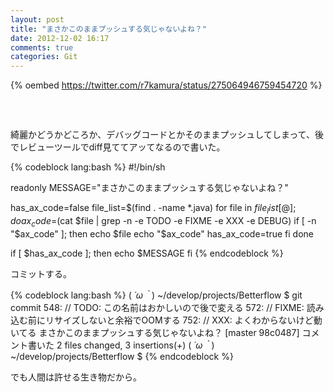 ```yaml
---
layout: post
title: "まさかこのままプッシュする気じゃないよね？"
date: 2012-12-02 16:17
comments: true
categories: Git
---
```


{% oembed https://twitter.com/r7kamura/status/275064946759454720 %}
　  
　  
　  
綺麗かどうかどころか、デバッグコードとかそのままプッシュしてしまって、後でレビューツールでdiff見ててアッてなるので書いた。  

{% codeblock lang:bash %}
#!/bin/sh

readonly MESSAGE="まさかこのままプッシュする気じゃないよね？"

has_ax_code=false
file_list=$(find . -name *.java)
for file in ${file_list[@]}; do
  ax_code=$(cat $file | grep -n -e TODO -e FIXME -e XXX -e DEBUG)
  if [ -n "$ax_code" ]; then
    echo $file
    echo "$ax_code"
    has_ax_code=true
  fi
done

if [ $has_ax_code ]; then
  echo $MESSAGE
fi
{% endcodeblock %}

コミットする。  

{% codeblock lang:bash %}
( *´ω｀*)  ~/develop/projects/Betterflow $ git commit
548:        // TODO: この名前はおかしいので後で変える
572:        // FIXME: 読み込む前にリサイズしないと余裕でOOMする
752:        // XXX: よくわからないけど動いてる
まさかこのままプッシュする気じゃないよね？
[master 98c0487] コメント書いた
 2 files changed, 3 insertions(+)
( *´ω｀*)  ~/develop/projects/Betterflow $
{% endcodeblock %}


でも人間は許せる生き物だから。  
